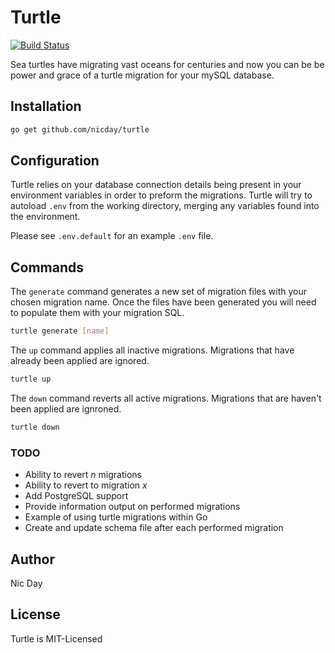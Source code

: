 # Turtle
[![Build Status](https://travis-ci.org/nicday/turtle.svg?branch=master)](https://travis-ci.org/nicday/turtle)

Sea turtles have migrating vast oceans for centuries and now you can be be power and grace of a turtle migration for
your mySQL database.

## Installation

```sh
go get github.com/nicday/turtle
```

## Configuration
Turtle relies on your database connection details being present in your environment variables in order to preform the
migrations. Turtle will try to autoload `.env` from the working directory, merging any variables found into the
environment.

Please see `.env.default` for an example `.env` file.


## Commands
The `generate` command generates a new set of migration files with your chosen migration name. Once the files have been
generated you will need to populate them with your migration SQL.

```sh
turtle generate [name]
```

The `up` command applies all inactive migrations. Migrations that have already been applied are ignored.

```sh
turtle up
```

The `down` command reverts all active migrations. Migrations that are haven't been applied are ignroned.

```sh
turtle down
```

### TODO
- Ability to revert _n_ migrations
- Ability to revert to migration _x_
- Add PostgreSQL support
- Provide information output on performed migrations
- Example of using turtle migrations within Go
- Create and update schema file after each performed migration

## Author
Nic Day


## License
Turtle is MIT-Licensed
